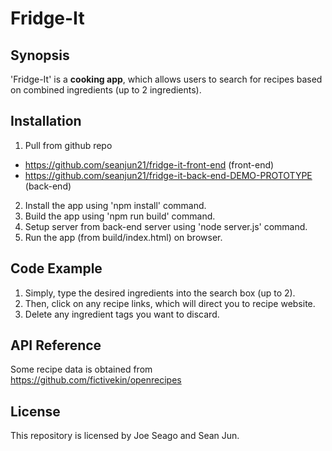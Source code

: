 # Fridge-It

## Synopsis

'Fridge-It' is a **cooking app**, which allows users to search for recipes based on combined ingredients (up to 2 ingredients).

## Installation

1. Pull from github repo
  - https://github.com/seanjun21/fridge-it-front-end (front-end)
  - https://github.com/seanjun21/fridge-it-back-end-DEMO-PROTOTYPE (back-end)
2. Install the app using 'npm install' command.
3. Build the app using 'npm run build' command.
4. Setup server from back-end server using 'node server.js' command.
5. Run the app (from build/index.html) on browser.

## Code Example

1. Simply, type the desired ingredients into the search box (up to 2).
2. Then, click on any recipe links, which will direct you to recipe website.
3. Delete any ingredient tags you want to discard.

## API Reference

Some recipe data is obtained from https://github.com/fictivekin/openrecipes

## License

This repository is licensed by Joe Seago and Sean Jun.